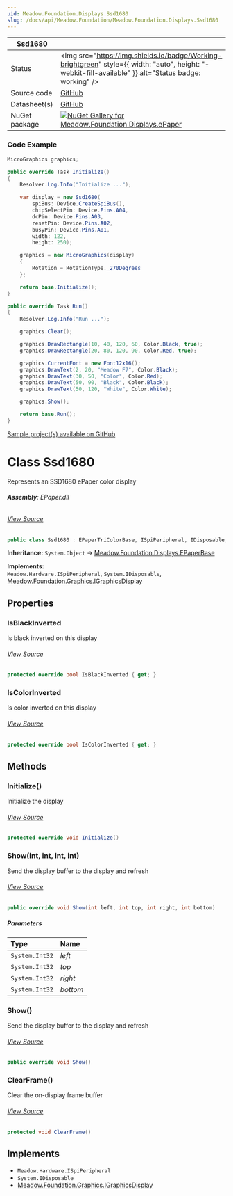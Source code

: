 ```yaml
---
uid: Meadow.Foundation.Displays.Ssd1680
slug: /docs/api/Meadow.Foundation/Meadow.Foundation.Displays.Ssd1680
---
```


| Ssd1680 | |
|--------|--------|
| Status | <img src="https://img.shields.io/badge/Working-brightgreen" style={{ width: "auto", height: "-webkit-fill-available" }} alt="Status badge: working" /> |
| Source code | [GitHub](https://github.com/WildernessLabs/Meadow.Foundation/tree/main/Source/Meadow.Foundation.Peripherals/Displays.ePaper) |
| Datasheet(s) | [GitHub](https://github.com/WildernessLabs/Meadow.Foundation/tree/main/Source/Meadow.Foundation.Peripherals/Displays.ePaper/Datasheets) |
| NuGet package | <a href="https://www.nuget.org/packages/Meadow.Foundation.Displays.ePaper/" target="_blank"><img src="https://img.shields.io/nuget/v/Meadow.Foundation.Displays.ePaper.svg?label=Meadow.Foundation.Displays.ePaper" alt="NuGet Gallery for Meadow.Foundation.Displays.ePaper" /></a> |

### Code Example

```csharp
MicroGraphics graphics;

public override Task Initialize()
{
    Resolver.Log.Info("Initialize ...");

    var display = new Ssd1680(
        spiBus: Device.CreateSpiBus(),
        chipSelectPin: Device.Pins.A04,
        dcPin: Device.Pins.A03,
        resetPin: Device.Pins.A02,
        busyPin: Device.Pins.A01,
        width: 122,
        height: 250);

    graphics = new MicroGraphics(display)
    {
        Rotation = RotationType._270Degrees
    };

    return base.Initialize();
}

public override Task Run()
{
    Resolver.Log.Info("Run ...");

    graphics.Clear();

    graphics.DrawRectangle(10, 40, 120, 60, Color.Black, true);
    graphics.DrawRectangle(20, 80, 120, 90, Color.Red, true);

    graphics.CurrentFont = new Font12x16();
    graphics.DrawText(2, 20, "Meadow F7", Color.Black);
    graphics.DrawText(30, 50, "Color", Color.Red);
    graphics.DrawText(50, 90, "Black", Color.Black);
    graphics.DrawText(50, 120, "White", Color.White);

    graphics.Show();

    return base.Run();
}

```

[Sample project(s) available on GitHub](https://github.com/WildernessLabs/Meadow.Foundation/tree/main/Source/Meadow.Foundation.Peripherals/Displays.ePaper/Samples/SSD1680_Sample)


# Class Ssd1680
Represents an SSD1680 ePaper color display

###### **Assembly**: EPaper.dll
###### [View Source](https://github.com/WildernessLabs/Meadow.Foundation/blob/main/Source/Meadow.Foundation.Peripherals/Displays.ePaper/Driver/Drivers/Ssd1680.cs#L8)
```csharp title="Declaration"
public class Ssd1680 : EPaperTriColorBase, ISpiPeripheral, IDisposable, IGraphicsDisplay
```
**Inheritance:** `System.Object` -> [Meadow.Foundation.Displays.EPaperBase](../EPaperTriColorBase)

**Implements:**  
`Meadow.Hardware.ISpiPeripheral`, `System.IDisposable`, [Meadow.Foundation.Graphics.IGraphicsDisplay](../IGraphicsDisplay)

## Properties
### IsBlackInverted
Is black inverted on this display
###### [View Source](https://github.com/WildernessLabs/Meadow.Foundation/blob/main/Source/Meadow.Foundation.Peripherals/Displays.ePaper/Driver/Drivers/Ssd1680.cs#L13)
```csharp title="Declaration"
protected override bool IsBlackInverted { get; }
```
### IsColorInverted
Is color inverted on this display
###### [View Source](https://github.com/WildernessLabs/Meadow.Foundation/blob/main/Source/Meadow.Foundation.Peripherals/Displays.ePaper/Driver/Drivers/Ssd1680.cs#L18)
```csharp title="Declaration"
protected override bool IsColorInverted { get; }
```
## Methods
### Initialize()
Initialize the display
###### [View Source](https://github.com/WildernessLabs/Meadow.Foundation/blob/main/Source/Meadow.Foundation.Peripherals/Displays.ePaper/Driver/Drivers/Ssd1680.cs#L57)
```csharp title="Declaration"
protected override void Initialize()
```
### Show(int, int, int, int)
Send the display buffer to the display and refresh
###### [View Source](https://github.com/WildernessLabs/Meadow.Foundation/blob/main/Source/Meadow.Foundation.Peripherals/Displays.ePaper/Driver/Drivers/Ssd1680.cs#L106)
```csharp title="Declaration"
public override void Show(int left, int top, int right, int bottom)
```

##### Parameters

| Type | Name |
|:--- |:--- |
| `System.Int32` | *left* |
| `System.Int32` | *top* |
| `System.Int32` | *right* |
| `System.Int32` | *bottom* |

### Show()
Send the display buffer to the display and refresh
###### [View Source](https://github.com/WildernessLabs/Meadow.Foundation/blob/main/Source/Meadow.Foundation.Peripherals/Displays.ePaper/Driver/Drivers/Ssd1680.cs#L114)
```csharp title="Declaration"
public override void Show()
```
### ClearFrame()
Clear the on-display frame buffer
###### [View Source](https://github.com/WildernessLabs/Meadow.Foundation/blob/main/Source/Meadow.Foundation.Peripherals/Displays.ePaper/Driver/Drivers/Ssd1680.cs#L122)
```csharp title="Declaration"
protected void ClearFrame()
```

## Implements

* `Meadow.Hardware.ISpiPeripheral`
* `System.IDisposable`
* [Meadow.Foundation.Graphics.IGraphicsDisplay](../IGraphicsDisplay)
